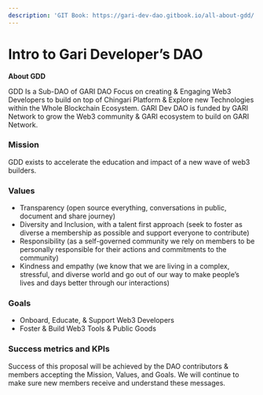 ```yaml
---
description: 'GIT Book: https://gari-dev-dao.gitbook.io/all-about-gdd/'
---
```


# Intro to Gari Developer’s DAO

**About GDD**

GDD Is a Sub-DAO of GARI DAO Focus on creating & Engaging Web3 Developers to build on top of Chingari Platform & Explore new Technologies within the Whole Blockchain Ecosystem. GARI Dev DAO is funded by GARI Network to grow the Web3 community & GARI ecosystem to build on GARI Network.

### **Mission**

GDD exists to accelerate the education and impact of a new wave of web3 builders.

### **Values**

* Transparency (open source everything, conversations in public, document and share journey)
* Diversity and Inclusion, with a talent first approach (seek to foster as diverse a membership as possible and support everyone to contribute)
* Responsibility (as a self-governed community we rely on members to be personally responsible for their actions and commitments to the community)
* Kindness and empathy (we know that we are living in a complex, stressful, and diverse world and go out of our way to make people’s lives and days better through our interactions)

### **Goals**

* Onboard, Educate, & Support Web3 Developers
* Foster & Build Web3 Tools & Public Goods

### **Success metrics and KPIs**

Success of this proposal will be achieved by the DAO contributors & members accepting the Mission, Values, and Goals. We will continue to make sure new members receive and understand these messages.
